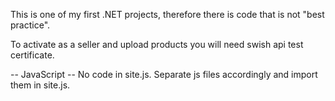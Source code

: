 This is one of my first .NET projects, therefore there is code that is not "best practice".

To activate as a seller and upload products you will need swish api test certificate. 

-- JavaScript --
No code in site.js. Separate js files accordingly and import them in site.js.
